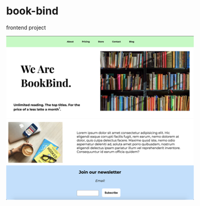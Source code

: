 # book-bind
 frontend project

![](images/Screenshot%202022-04-15%20at%2017.13.53.png)
![](images/Screenshot%202022-04-15%20at%2017.15.06.png)

